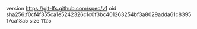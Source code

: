 version https://git-lfs.github.com/spec/v1
oid sha256:f0cf4f355ca1e5242326c1c0f3bc401263254bf3a8029adda61c839517ca18a5
size 1125
